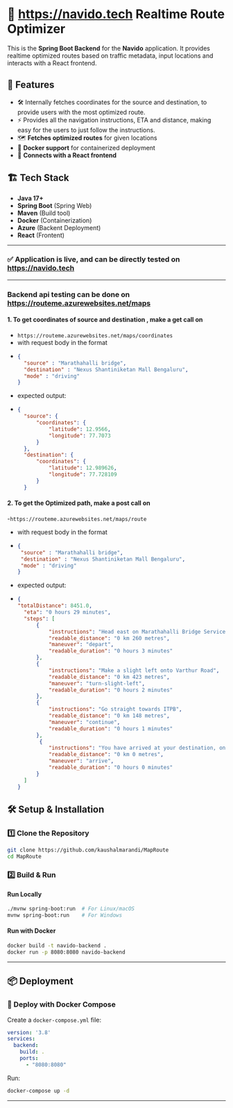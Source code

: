 # 🚀 https://navido.tech Realtime Route Optimizer

This is the **Spring Boot Backend** for the **Navido** application. It provides realtime optimized routes based on traffic metadata, input locations and interacts with a React frontend.


## 📌 Features
- 🛠️ Internally fetches coordinates for the source and destination, to provide users with the most optimized route.
- ⚡ Provides all the navigation instructions, ETA and distance, making easy for the users to just follow the instructions.
- 🗺️ **Fetches optimized routes** for given locations
- 🐳 **Docker support** for containerized deployment
- 🔗 **Connects with a React frontend**

## 🏗️ Tech Stack
- **Java 17+**
- **Spring Boot** (Spring Web)
- **Maven** (Build tool)
- **Docker** (Containerization)
- **Azure** (Backent Deployment)
- **React** (Frontent)

---

### ✅ Application is live, and can be directly tested on https://navido.tech

---

### Backend api testing can be done on https://routeme.azurewebsites.net/maps
#### 1. To get coordinates of source and destination , make a get call on
- ```https://routeme.azurewebsites.net/maps/coordinates```
- with request body in the format
- ```json
  {
    "source" : "Marathahalli bridge",
    "destination" : "Nexus Shantiniketan Mall Bengaluru",
    "mode" : "driving"
  }
- expected output:
- ```json
  {
    "source": {
        "coordinates": {
            "latitude": 12.9566,
            "longitude": 77.7073
        }
    },
    "destination": {
        "coordinates": {
            "latitude": 12.989626,
            "longitude": 77.728109
        }
    }

#### 2. To get the Optimized path, make a post call on
-```https://routeme.azurewebsites.net/maps/route```
- with request body in the format
 - ```json
   {
    "source" : "Marathahalli bridge",
    "destination" : "Nexus Shantiniketan Mall Bengaluru",
    "mode" : "driving"
   }
- expected output:
- ```json
  {
  "totalDistance": 8451.0,
    "eta": "0 hours 29 minutes",
    "steps": [
        {
            "instructions": "Head east on Marathahalli Bridge Service Road",
            "readable_distance": "0 km 260 metres",
            "maneuver": "depart",
            "readable_duration": "0 hours 3 minutes"
        },
        {
            "instructions": "Make a slight left onto Varthur Road",
            "readable_distance": "0 km 423 metres",
            "maneuver": "turn-slight-left",
            "readable_duration": "0 hours 2 minutes"
        },
        {
            "instructions": "Go straight towards ITPB",
            "readable_distance": "0 km 148 metres",
            "maneuver": "continue",
            "readable_duration": "0 hours 1 minutes"
        },
         {
            "instructions": "You have arrived at your destination, on the left",
            "readable_distance": "0 km 0 metres",
            "maneuver": "arrive",
            "readable_duration": "0 hours 0 minutes"
        }
    ]
  }

## 🛠️ Setup & Installation
### 1️⃣ Clone the Repository
```sh
git clone https://github.com/kaushalmarandi/MapRoute
cd MapRoute
```

### 2️⃣ Build & Run
#### Run Locally
```sh
./mvnw spring-boot:run  # For Linux/macOS
mvnw spring-boot:run    # For Windows
```
#### Run with Docker
```sh
docker build -t navido-backend .
docker run -p 8080:8080 navido-backend
```

---

## 📦 Deployment
### 🚀 Deploy with Docker Compose
Create a `docker-compose.yml` file:
```yaml
version: '3.8'
services:
  backend:
    build: .
    ports:
      - "8080:8080"
```
Run:
```sh
docker-compose up -d
```

---



